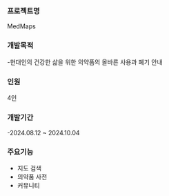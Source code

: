 ### **프로젝트명**
MedMaps

### **개발목적** 
-현대인의 건강한 삶을 위한 의약품의 올바른 사용과 폐기 안내

### **인원** 
4인 

### **개발기간** 
-2024.08.12 ~ 2024.10.04

### **주요기능** 
- 지도 검색
- 의약품 사전
- 커뮤니티
